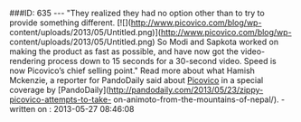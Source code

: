 ###ID: 635 \--- "They realized they had no option other than to try to provide
something different. [![](http://www.picovico.com/blog/wp-
content/uploads/2013/05/Untitled.png)](http://www.picovico.com/blog/wp-
content/uploads/2013/05/Untitled.png) So Modi and Sapkota worked on making the
product as fast as possible, and have now got the video-rendering process down
to 15 seconds for a 30-second video. Speed is now Picovico’s chief selling
point." Read more about what Hamish Mckenzie, a reporter for PandoDaily said
about [Picovico](http://picovico.com) in a special coverage by
[PandoDaily](http://pandodaily.com/2013/05/23/zippy-picovico-attempts-to-take-
on-animoto-from-the-mountains-of-nepal/). -written on : 2013-05-27 08:46:08

